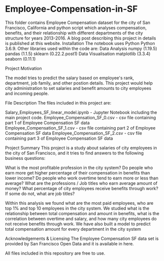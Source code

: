 # Employee-Compensation-in-SF
This folder contains Employee Compensation dataset for the city of San Francisco, California and python script which analyses compensation, benefits, and their relationship with different departments of the city structure for years 2013-2016. A blog post describing this project in details is published at this website.
Installation
The notebook uses Python Python 3.6.9. Other libraries used within the code are:
Data Analysis
  numpy (1.19.5)
  pandas (1.1.5)
  sklearn (0.22.2.post1)
Data Visualisation
  matplotlib (3.3.4)
  seaborn (0.11.1)
  
Project Motivation

The model tries to predict the salary based on employee's rank, department, job family, and other postion details. This project would help city administration to set salaries and benefit amounts to city employees and incoming people.

File Description
The files included in this project are:

Salary_Employees_SF_linear_model.ipynb - Jupyter Notebook including the main project code.
Employee_Compensation_SF_0.csv - csv file containing part 1 of Employee Compensation SF data
Employee_Compensation_SF_1.csv - csv file containing part 2 of Employee Compensation SF data
Employee_Compensation_SF_2.csv - csv file containing part 3 of Employee Compensation SF data


Project Summary
This project is a study about salaries of city employees in the city of San Francisco, and it tries to find answers to the following  business questions:

What is the most profitable profession in the city system?
Do people who earn more get higher percentage of their compensation in benefits than lower income?
Do people who work overtime tend to earn more or less than average?
What are the professions / Job titles who earn average amount of money?
What percentage of city employees receive benefits through work? If some do not, what are job titles?

Within this analysis we found what are the most paid employees, who are top 1% and top 10 employees in the city system. We studied what is the relationship between total compensation and amount in benefits, what is the correlation between overtime and salary, and how many city employees do not receive benefits through work. We have also built a model to predict total compensation amount for every department in the city system

Acknowledgements & Licensing
The Employee Compensation SF data set is provided by San Francisco Open Data and it is available in here.

All files included in this repository are free to use.
